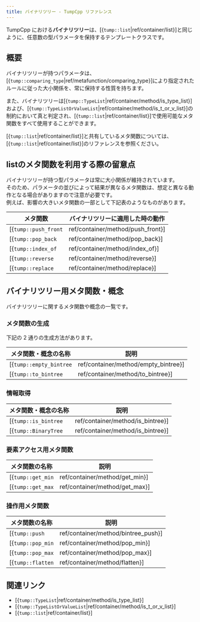 ```yaml
---
title: バイナリツリー - TumpCpp リファレンス
---
```


TumpCpp における**バイナリツリー**は、[{`tump::list`|ref/container/list}]と同じように、任意数の型パラメータを保持するテンプレートクラスです。

## 概要

バイナリツリーが持つパラメータは、[{`tump::comparing_type`|ref/metafunction/comparing_type}]により指定されたルールに従った大小関係を、常に保持する性質を持ちます。

また、バイナリツリーは[{`tump::TypeList`|ref/container/method/is_type_list}]および、[{`tump::TypeListOrValueList`|ref/container/method/is_t_or_v_list}]の制約において真と判定され、[{`tump::list`|ref/container/list}]で使用可能なメタ関数をすべて使用することができます。

[{`tump::list`|ref/container/list}]と共有しているメタ関数については、[{`tump::list`|ref/container/list}]のリファレンスを参照ください。

## listのメタ関数を利用する際の留意点

バイナリツリーが持つ型パラメータは常に大小関係が維持されています。  
そのため、パラメータの並びによって結果が異なるメタ関数は、想定と異なる動作となる場合がありますので注意が必要です。  
例えば、影響の大きいメタ関数の一部として下記表のようなものがあります。

| メタ関数 | バイナリツリーに適用した時の動作 |
| --- | --- |
| [{`tump::push_front`|ref/container/method/push_front}] | 本来、リストの先頭にパラメータを追加する機能を持ちます。しかし、バイナリツリーに適用した場合は大小関係の判定に従ってパラメータが挿入され、関数名と実際の動作が異なってしまいます。 |
| [{`tump::pop_back`|ref/container/method/pop_back}] | バイナリツリーが持つ型パラメータは常に大小関係が保持されており、一番大きいと判定された型が最後尾に並びます。そのため、`pop_back`をバイナリツリーに適用した際は最大と判定される型が削除されます。 |
| [{`tump::index_of`|ref/container/method/index_of}] | バイナリツリーが持つ型パラメータは大小関係に従って並んでいるため、得られる結果は、大小関係の順位となります。<br>※小さいと判定された型ほど`0`に近い値が返却されます。 |
| [{`tump::reverse`|ref/container/method/reverse}] | バイナリツリーに対して適用しても特に意味はありません。コンパイル時に余計な計算資源を消費することが考えられますので、基本的には使用しないほうが良いです。 |
| [{`tump::replace`|ref/container/method/replace}] | バイナリツリーに適用した際、置き換え前後の型と、他パラメータの大小関係の判定が異なる場合、置き換え後の型を挿入する位置が、置き換え前の型があった位置と異なります。 |

## バイナリツリー用メタ関数・概念

バイナリツリーに関するメタ関数や概念の一覧です。

### メタ関数の生成

下記の 2 通りの生成方法があります。

| メタ関数・概念の名称 | 説明 |
| --- | --- |
| [{`tump::empty_bintree`|ref/container/method/empty_bintree}] | 空のバイナリツリーです。 |
| [{`tump::to_bintree`|ref/container/method/to_bintree}] | 型のリストからバイナリツリーを作成します。 |

### 情報取得

| メタ関数・概念の名称 | 説明 |
| --- | --- |
| [{`tump::is_bintree`|ref/container/method/is_bintree}] | バイナリツリーかどうか判定します。 |
| [{`tump::BinaryTree`|ref/container/method/is_bintree}] | バイナリツリーかどうか判定する制約です。 |

### 要素アクセス用メタ関数

| メタ関数の名称 | 説明 |
| --- | --- |
| [{`tump::get_min`|ref/container/method/get_min}] | バイナリツリーが保持する要素のうち、最大と判定されるものを取得します。 |
| [{`tump::get_max`|ref/container/method/get_max}] | バイナリツリーが保持する要素のうち、最小と判定されるものを取得します。 |

### 操作用メタ関数

| メタ関数の名称 | 説明 |
| --- | --- |
| [{`tump::push`|ref/container/method/bintree_push}] | バイナリツリーに要素を挿入します。大小関係を比較し、適切な位置に要素が配置されます。 |
| [{`tump::pop_min`|ref/container/method/pop_min}] | バイナリツリーから最小と判定される要素を取り除きます。 |
| [{`tump::pop_max`|ref/container/method/pop_max}] | バイナリツリーから最大と判定される要素を取り除きます。 |
| [{`tump::flatten`|ref/container/method/flatten}] | バイナリツリーを[{`tump::list`|ref/container/list}]に変換します。結果のリストが持つ要素の並びは、バイナリツリーの要素の大小関係に準じています。 |

## 関連リンク

- [{`tump::TypeList`|ref/container/method/is_type_list}]
- [{`tump::TypeListOrValueList`|ref/container/method/is_t_or_v_list}]
- [{`tump::list`|ref/container/list}]

